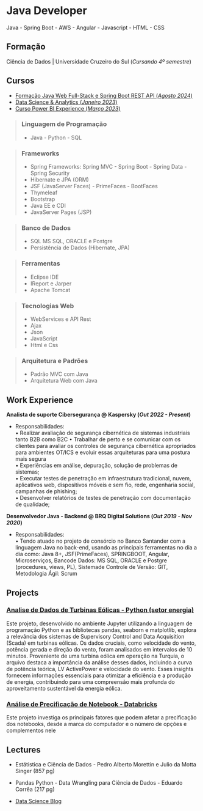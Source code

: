# Java Developer

Java - Spring Boot - AWS - Angular - Javascript - HTML - CSS 



## Formação ## 
  Ciência de Dados | Universidade Cruzeiro do Sul (_Cursando 4º semestre_)		 					       		

## Cursos

 - [Formação Java Web Full-Stack e Spring Boot REST API (_Agosto 2024_)]()
 - [Data Science & Analytics (_Janeiro 2023_)]()
 - [Curso Power BI Experience (_Março 2023_)]()

> ### Linguagem de Programação
> - Java - Python - SQL


> ### Frameworks 
> - Spring Frameworks: Spring MVC - Spring Boot - Spring Data - Spring Security
> - Hibernate e JPA (ORM)
> - JSF (JavaServer Faces) - PrimeFaces - BootFaces
> - Thymeleaf
> - Bootstrap
> - Java EE e CDI
> - JavaServer Pages (JSP)
  
> ### Banco de Dados
> - SQL MS SQL, ORACLE e Postgre
> - Persistência de Dados (Hibernate, JPA)

> ### Ferramentas
> - Eclipse IDE
> - IReport e Jarper
> - Apache Tomcat

> ### Tecnologias Web
> - WebServices e API Rest
> - Ajax
> - Json
> - JavaScript
> - Html e Css

> ### Arquitetura e Padrões
> - Padrão MVC com Java
> - Arquitetura Web com Java


## Work Experience
**Analista de suporte Cibersegurança @ Kaspersky (_Out 2022 - Present_)**  
 * Responsabilidades:  
• Realizar avaliação de segurança cibernética de sistemas industriais tanto B2B como B2C
• Trabalhar de perto e se comunicar com os clientes para avaliar os controles de segurança cibernética apropriados para ambientes OT/ICS e evoluir essas arquiteturas para uma postura mais segura  
• Experiências em análise, depuração, solução de problemas de sistemas;  
• Executar testes de penetração em infraestrutura tradicional, nuvem, aplicativos web, dispositivos móveis e sem fio, rede, engenharia social, campanhas de phishing;  
• Desenvolver relatórios de testes de penetração com documentação de qualidade;  


**Desenvolvedor Java - Backend @ BRQ Digital Solutions (_Out 2019 - Nov 2020_)**  
* Responsabilidades:  
• Tendo atuado no projeto de consórcio no Banco Santander com a linguagem Java no back-end, usando as principais ferramentas no dia a dia como: Java 8+, JSF(PrimeFaces), SPRINGBOOT, Angular, Microserviços, Bancode Dados: MS SQL, ORACLE e Postgre (procedures, views, PL), Sistemade Controle de Versão: GIT, Metodologia Ágil: Scrum

## Projects
### [Analise de Dados de Turbinas Eólicas - Python (setor energia)](https://github.com/KaikMarques/Projeto_AnaliseDeDados_setor_Energia)

 Este projeto, desenvolvido no ambiente Jupyter utilizando a linguagem de programação Python e as bibliotecas pandas, seaborn e matplotlib, explora a relevância dos sistemas de Supervisory Control and Data Acquisition (Scada) em turbinas eólicas. Os dados cruciais, como velocidade do vento, potência gerada e direção do vento, foram analisados em intervalos de 10 minutos. Proveniente de uma turbina eólica em operação na Turquia, o arquivo destaca a importância da análise desses dados, incluindo a curva de potência teórica, LV ActivePower e velocidade do vento. Esses insights fornecem informações essenciais para otimizar a eficiência e a produção de energia, contribuindo para uma compreensão mais profunda do aproveitamento sustentável da energia eólica.


### [Análise de Precificação de Notebook - Databricks](https://bit.ly/projetodatabricks)

 Este projeto investiga os principais fatores que podem afetar a precificação dos notebooks, desde a marca do computador e o número de opções e complementos nele


## Lectures
- Estátistica e Ciência de Dados - Pedro Alberto Morettin e Julio da Motta Singer (857 pg)
- Pandas Python - Data Wrangling para Ciência de Dados - Eduardo Corrêa (217 pg)


- [Data Science Blog](https://medium.com/@kaikmarques.ti)
